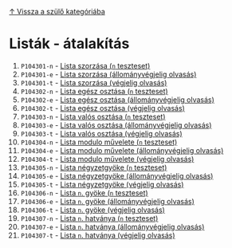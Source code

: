 [↑ Vissza a szülő kategóriába](../README.md)

# Listák - átalakítás

1. `P104301-n` -  [Lista szorzása (`n` teszteset)](./P104301-n.md)
1. `P104301-e` -  [Lista szorzása (állományvégjelig olvasás)](./P104301-e.md)
1. `P104301-t` -  [Lista szorzása (végjelig olvasás)](./P104301-t.md)
1. `P104302-n` -  [Lista egész osztása (`n` teszteset)](./P104302-n.md)
1. `P104302-e` -  [Lista egész osztása (állományvégjelig olvasás)](./P104302-e.md)
1. `P104302-t` -  [Lista egész osztása (végjelig olvasás)](./P104302-t.md)
1. `P104303-n` -  [Lista valós osztása (`n` teszteset)](./P104303-n.md)
1. `P104303-e` -  [Lista valós osztása (állományvégjelig olvasás)](./P104303-e.md)
1. `P104303-t` -  [Lista valós osztása (végjelig olvasás)](./P104303-t.md)
1. `P104304-n` -  [Lista modulo művelete (`n` teszteset)](./P104304-n.md)
1. `P104304-e` -  [Lista modulo művelete (állományvégjelig olvasás)](./P104304-e.md)
1. `P104304-t` -  [Lista modulo művelete (végjelig olvasás)](./P104304-t.md)
1. `P104305-n` -  [Lista négyzetgyöke (`n` teszteset)](./P104305-n.md)
1. `P104305-e` -  [Lista négyzetgyöke (állományvégjelig olvasás)](./P104305-e.md)
1. `P104305-t` -  [Lista négyzetgyöke (végjelig olvasás)](./P104305-t.md)
1. `P104306-n` -  [Lista `n`. gyöke (`n` teszteset)](./P104306-n.md)
1. `P104306-e` -  [Lista `n`. gyöke (állományvégjelig olvasás)](./P104306-e.md)
1. `P104306-t` -  [Lista `n`. gyöke (végjelig olvasás)](./P104306-t.md)
1. `P104307-n` -  [Lista `n`. hatványa (`n` teszteset)](./P104307-n.md)
1. `P104307-e` -  [Lista `n`. hatványa (állományvégjelig olvasás)](./P104307-e.md)
1. `P104307-t` -  [Lista `n`. hatványa (végjelig olvasás)](./P104307-t.md)

